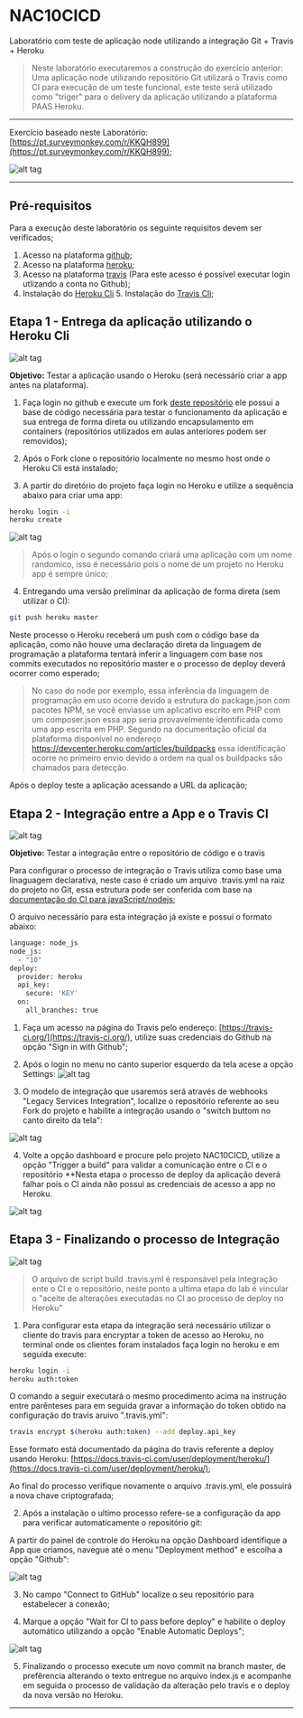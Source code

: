 # NAC10CICD
Laboratório com teste de aplicação node utilizando a integração Git + Travis + Heroku

> Neste laboratório executaremos a construção do exercício anterior: Uma aplicação node utilizando repositório Git utilizará o Travis como CI para execução de um teste funcional, este teste será utilizado como "triger" para o delivery da aplicação utilizando a plataforma PAAS Heroku.

---

Exercício baseado neste Laboratório: [https://pt.surveymonkey.com/r/KKQH899](https://pt.surveymonkey.com/r/KKQH899);

![alt tag](https://github.com/fiapsecdevops/NAC10CICD/raw/master/images/QR_code_KKQH899.png)

---

## Pré-requisitos

Para a execução deste laboratório os seguinte requisitos devem ser verificados;

1. Acesso na plataforma [github](https://github.com);
2. Acesso na plataforma [heroku](https://www.heroku.com/);
3. Acesso na plataforma [travis](http://travis-ci.com) (Para este acesso é possível executar login utlizando a conta no Github);
4. Instalação do [Heroku Cli](https://devcenter.heroku.com/articles/heroku-cli) 5. Instalação do [Travis Cli](https://github.com/travis-ci/travis.rb);

## Etapa 1 - Entrega da aplicação utilizando o Heroku Cli

![alt tag](https://github.com/fiapsecdevops/NAC10CICD/raw/master/images/etapa1-lab.png)

**Objetivo:** Testar a aplicação usando o Heroku (será necessário criar a app antes na plataforma).

1. Faça login no github e execute um fork [deste repositório](https://github.com/fiapsecdevops/NAC10CICD-APP) ele possui a base de código necessária para testar o funcionamento da aplicação e sua entrega de forma direta ou utilizando encapsulamento em containers (repositórios utilizados em aulas anteriores podem ser removidos);

2. Após o Fork clone o repositório localmente no mesmo host onde o Heroku Cli está instalado;

3. A partir do diretório do projeto faça login no Heroku e utilize a sequência abaixo para criar uma app:

```sh
heroku login -i
heroku create
```

![alt tag](https://github.com/fiapsecdevops/NAC10CICD/raw/master/images/lab-step-01.png)

> Após o login o segundo comando criará uma aplicação com um nome randomico, isso é necessário pois o nome de um projeto no Heroku app é sempre único;

4. Entregando uma versão preliminar da aplicação de forma direta (sem utilizar o CI):

```sh
git push heroku master
```

Neste processo o Heroku receberá um push com o código base da aplicação, como não houve uma declaração direta da linguagem de programação a plataforma tentará inferir a linguagem com base nos commits executados no repositório master e o processo de deploy deverá ocorrer como esperado;


> No caso do node por exemplo, essa inferência da linguagem de programação em uso ocorre devido a estrutura do package.json com pacotes NPM, se você enviasse um aplicativo escrito em PHP com um composer.json essa app seria provavelmente identificada como uma app escrita em PHP. Segundo na documentação oficial da plataforma disponível no endereço https://devcenter.heroku.com/articles/buildpacks essa identificação ocorre no primeiro envio devido a ordem na qual os buildpacks são chamados para detecção.

Após o deploy teste a aplicação acessando a URL da aplicação;

## Etapa 2 - Integração entre a App e o Travis CI

![alt tag](https://github.com/fiapsecdevops/NAC10CICD/raw/master/images/lab-step-03.png)

**Objetivo:** Testar a integração entre o repositório de código e o travis

Para configurar o processo de integração o Travis utiliza como base uma linaguagem declarativa, neste caso é criado um arquivo .travis.yml na raiz do projeto no Git, essa estrutura pode ser conferida com base na [documentação do CI para javaScript/nodejs](https://docs.travis-ci.com/user/languages/javascript-with-nodejs/);

O arquivo necessário para esta integração já existe e possui o formato abaixo:

```sh
language: node_js
node_js:
  - "10"
deploy:
  provider: heroku
  api_key:
    secure: 'KEY'
  on:
    all_branches: true
```

1. Faça um acesso na página do Travis pelo endereço: [https://travis-ci.org/](https://travis-ci.org/), utilize suas credenciais do Github na opção "Sign in with Github";

2. Após o login no menu no canto superior esquerdo da tela acese a opção Settings:
![alt tag](https://github.com/fiapsecdevops/NAC10CICD/raw/master/images/lab-step-04.png)


3. O modelo de integração que usaremos será através de webhooks "Legacy Services Integration", localize o repositório referente ao seu Fork do projeto e habilite a integração usando o "switch buttom no canto direito da tela":

![alt tag](https://github.com/fiapsecdevops/NAC10CICD/raw/master/images/lab-step-05.png)

4. Volte a opção dashboard e procure pelo projeto NAC10CICD, utilize a opção "Trigger a build" para validar a comunicação entre o CI e o repositório **Nesta etapa o processo de deploy da aplicação deverá falhar pois o CI ainda não possui as credenciais de acesso a app no Heroku.

![alt tag](https://github.com/fiapsecdevops/NAC10CICD/raw/master/images/lab-step-06.png)

## Etapa 3 - Finalizando o processo de Integração

![alt tag](https://github.com/fiapsecdevops/NAC10CICD/raw/master/images/logo-lab.png)

> O arquivo de script build .travis.yml é responsável pela integração ente o CI e o repositório, neste ponto a ultima etapa do lab é vincular o "aceite de alterações executadas no CI ao processo de deploy no Heroku"

1. Para configurar esta etapa da integração será necessário utilizar o cliente do travis para encryptar a token de acesso ao Heroku, no terminal onde os clientes foram instalados faça login no heroku e em seguida execute:

```sh
heroku login -i
heroku auth:token
```

O comando a seguir executará o mesmo procedimento acima na instrução entre parênteses para em seguida gravar a informação do token obtido na configuração do travis aruivo ".travis.yml":

```sh
travis encrypt $(heroku auth:token) --add deploy.api_key
```

Esse formato está documentado da página do travis referente a deploy usando Heroku: [https://docs.travis-ci.com/user/deployment/heroku/](https://docs.travis-ci.com/user/deployment/heroku/);

Ao final do processo verifique novamente o arquivo .travis.yml, ele possuirá a nova chave criptografada;

2. Após a instalação o ultimo processo refere-se a configuração da app para verificar automaticamente o repositório git:

  A partir do painel de controle do Heroku na opção Dashboard identifique a App que criamos, navegue até o menu "Deployment method" e escolha a opção "Github":

  ![alt tag](https://github.com/fiapsecdevops/NAC10CICD/raw/master/images/lab-step-07.png)

3. No campo "Connect to GitHub" localize o seu repositório para estabelecer a conexão;

4. Marque a opção "Wait for CI to pass before deploy" e habilite o deploy automático utilizando a opção "Enable Automatic Deploys";

  ![alt tag](https://github.com/fiapsecdevops/NAC10CICD/raw/master/images/lab-step-08.png)

5. Finalizando o processo execute um novo commit na branch master, de prefêrencia alterando o texto entregue no arquivo index.js e acompanhe em seguida o processo de validação da alteração pelo travis e o deploy da nova versão no Heroku.

---

